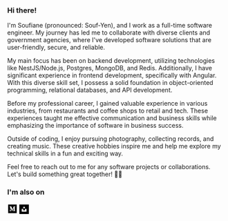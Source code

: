 ### Hi there! 

I'm Soufiane (pronounced: Souf-Yen), and I work as a full-time software engineer. My journey has led me to collaborate with diverse clients and government agencies, where I've developed software solutions that are user-friendly, secure, and reliable.

My main focus has been on backend development, utilizing technologies like  NestJS/Node.js, Postgres, MongoDB, and Redis. Additionally, I have significant experience in frontend development, specifically with Angular. With this diverse skill set, I possess a solid foundation in object-oriented programming, relational databases, and API development.

Before my professional career, I gained valuable experience in various industries, from restaurants and coffee shops to retail and tech. These experiences taught me effective communication and business skills while emphasizing the importance of software in business success.

Outside of coding, I enjoy pursuing photography, collecting records, and creating music. These creative hobbies inspire me and help me explore my technical skills in a fun and exciting way.

Feel free to reach out to me for any software projects or collaborations. Let's build something great together! ✌🏼

### I'm also on

<a href="https://medium.com/@soufianerafik" title="Follow me on Medium">
  <img
    width="24"
    alt="Follow me on Medium"
    src="https://raw.githubusercontent.com/soufianerafik/soufianerafik/master/assets/icons/medium.svg"
  /></a>  
<a href="https://unsplash.com/@soufianerafik" title="Follow me on Unsplash">
  <img
    width="22"
    alt="Follow me on Unsplash"
    src="./assets/icons/unsplash.svg"
  /></a>
